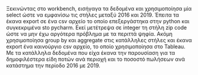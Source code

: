 Ξεκινώντας στο workbench, εισήγαγα τα δεδομένα και 
χρησιμοποίησα μία select ώστε να εμφανίσω τις στήλες μεταξύ
2016 και 2019. Έπειτα τα έκανα export σε ένα csv αρχείο το 
οποίο επεξεργάστηκα στην python και συγκεκριμένα sto pycharm.
Εκεί μετέτρεψα σε integer τη στήλη zip code ώστε να μην έχω 
αργότερα πρόβλημα με τα περιττά ψηφία. Ακόμη χρησιμοποίησα
group by και aggregate στις κατάλληλες στήλες και έκανα 
export ένα καινούργιο csv αρχείο, το οποίο χρησιμοποίησα στο 
Tableau. Με τα κατάλληλα δεδομένα που είχα έκανα την 
παρουσίαση για τα δημοφιλέστερα είδη ποτών ανά περιοχή και
το ποσοστό πωλήσεων ανά κατάστημα την περίοδο 2016 με 2019.
